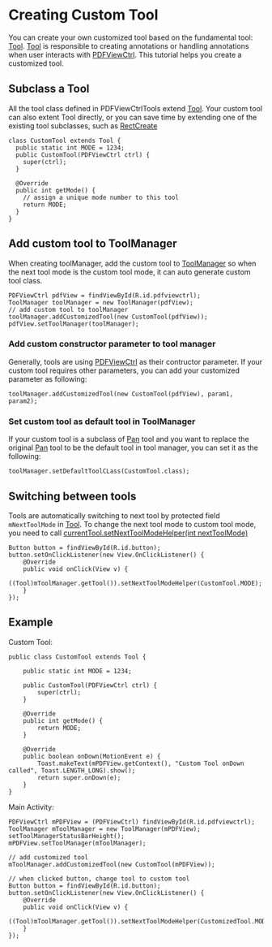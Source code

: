 # Creating Custom Tool

You can create your own customized tool based on the fundamental tool: [Tool](). [Tool]() is responsible to creating annotations or handling annotations when user interacts with [PDFViewCtrl](https://www.pdftron.com/pdfnet/mobile/docs/Android/pdfnet/javadoc/reference/com/pdftron/pdf/PDFViewCtrl.html). This tutorial helps you create a customized tool.

## Subclass a Tool
All the tool class defined in PDFViewCtrlTools extend [Tool](). Your custom tool can also extent Tool directly, or you can save time by extending one of the existing tool subclasses, such as [RectCreate]()
```
class CustomTool extends Tool {
  public static int MODE = 1234;
  public CustomTool(PDFViewCtrl ctrl) {
    super(ctrl);
  }

  @Override
  public int getMode() {
    // assign a unique mode number to this tool
    return MODE;
  }
}
```

## Add custom tool to ToolManager
When creating toolManager, add the custom tool to [ToolManager](https://www.pdftron.com/pdfnet/mobile/docs/Android/pdfnet/javadoc/reference/com/pdftron/pdf/PDFViewCtrl.ToolManager.html) so when the next tool mode is the custom tool mode, it can auto generate custom tool class.
```
PDFViewCtrl pdfView = findViewById(R.id.pdfviewctrl);
ToolManager toolManager = new ToolManager(pdfView);
// add custom tool to toolManager
toolManager.addCustomizedTool(new CustomTool(pdfView));
pdfView.setToolManager(toolManager);
```

### Add custom constructor parameter to tool manager
Generally, tools are using [PDFViewCtrl](https://www.pdftron.com/pdfnet/mobile/docs/Android/pdfnet/javadoc/reference/com/pdftron/pdf/PDFViewCtrl.html) as their contructor parameter. If your custom tool requires other parameters, you can add your customized parameter as following:
```
toolManager.addCustomizedTool(new CustomTool(pdfView), param1, param2);
```

### Set custom tool as default tool in ToolManager
If your custom tool is a subclass of [Pan]() tool and you want to replace the original [Pan]() tool to be the default tool in tool manager, you can set it as the following:
```
toolManager.setDefaultToolCLass(CustomTool.class);
```

## Switching between tools
Tools are automatically switching to next tool by protected field `mNextToolMode` in [Tool](). To change the next tool mode to custom tool mode, you need to call [currentTool.setNextToolModeHelper(int nextToolMode)]()
```
Button button = findViewById(R.id.button);
button.setOnClickListener(new View.OnClickListener() {
    @Override
    public void onClick(View v) {
        ((Tool)mToolManager.getTool()).setNextToolModeHelper(CustomTool.MODE);
    }
});
```

## Example
Custom Tool:
```
public class CustomTool extends Tool {

    public static int MODE = 1234;

    public CustomTool(PDFViewCtrl ctrl) {
        super(ctrl);
    }

    @Override
    public int getMode() {
        return MODE;
    }

    @Override
    public boolean onDown(MotionEvent e) {
        Toast.makeText(mPDFView.getContext(), "Custom Tool onDown called", Toast.LENGTH_LONG).show();
        return super.onDown(e);
    }
}
```
Main Activity:
```
PDFViewCtrl mPDFView = (PDFViewCtrl) findViewById(R.id.pdfviewctrl);
ToolManager mToolManager = new ToolManager(mPDFView);
setToolManagerStatusBarHeight();
mPDFView.setToolManager(mToolManager);

// add customized tool
mToolManager.addCustomizedTool(new CustomTool(mPDFView));

// when clicked button, change tool to custom tool
Button button = findViewById(R.id.button);
button.setOnClickListener(new View.OnClickListener() {
    @Override
    public void onClick(View v) {
        ((Tool)mToolManager.getTool()).setNextToolModeHelper(CustomizedTool.MODE);
    }
});
```